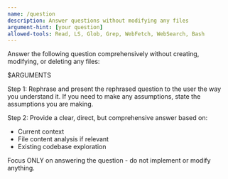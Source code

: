 ```yaml
---
name: /question
description: Answer questions without modifying any files
argument-hint: [your question]
allowed-tools: Read, LS, Glob, Grep, WebFetch, WebSearch, Bash
---
```

<!-- OPTIMIZATION_TIMESTAMP: 2025-09-01 -->

Answer the following question comprehensively without creating, modifying, or deleting any files:

$ARGUMENTS

Step 1: Rephrase and present the rephrased question to the user the way you understand it. If you need to make any assumptions, state the assumptions you are making.

Step 2: Provide a clear, direct, but comprehensive answer based on:
- Current context
- File content analysis if relevant
- Existing codebase exploration

Focus ONLY on answering the question - do not implement or modify anything.

